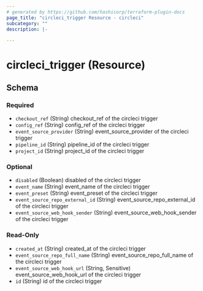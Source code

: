 ```yaml
---
# generated by https://github.com/hashicorp/terraform-plugin-docs
page_title: "circleci_trigger Resource - circleci"
subcategory: ""
description: |-
  
---
```


# circleci_trigger (Resource)





<!-- schema generated by tfplugindocs -->
## Schema

### Required

- `checkout_ref` (String) checkout_ref of the circleci trigger
- `config_ref` (String) config_ref of the circleci trigger
- `event_source_provider` (String) event_source_provider of the circleci trigger
- `pipeline_id` (String) pipeline_id of the circleci trigger
- `project_id` (String) project_id of the circleci trigger

### Optional

- `disabled` (Boolean) disabled of the circleci trigger
- `event_name` (String) event_name of the circleci trigger
- `event_preset` (String) event_preset of the circleci trigger
- `event_source_repo_external_id` (String) event_source_repo_external_id of the circleci trigger
- `event_source_web_hook_sender` (String) event_source_web_hook_sender of the circleci trigger

### Read-Only

- `created_at` (String) created_at of the circleci trigger
- `event_source_repo_full_name` (String) event_source_repo_full_name of the circleci trigger
- `event_source_web_hook_url` (String, Sensitive) event_source_web_hook_url of the circleci trigger
- `id` (String) id of the circleci trigger
